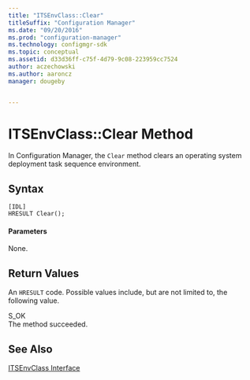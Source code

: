 ```yaml
---
title: "ITSEnvClass::Clear"
titleSuffix: "Configuration Manager"
ms.date: "09/20/2016"
ms.prod: "configuration-manager"
ms.technology: configmgr-sdk
ms.topic: conceptual
ms.assetid: d33d36ff-c75f-4d79-9c08-223959cc7524
author: aczechowski
ms.author: aaroncz
manager: dougeby


---
```

# ITSEnvClass::Clear Method
In Configuration Manager, the `Clear` method clears an operating system deployment task sequence environment.  

## Syntax  

```  
[IDL]  
HRESULT Clear();  
```  

#### Parameters  
 None.  

## Return Values  
 An `HRESULT` code. Possible values include, but are not limited to, the following value.  

 S_OK  
 The method succeeded.  

## See Also  
 [ITSEnvClass Interface](../../../../../develop/reference/core/clients/client-classes/itsenvclass-interface.md)
